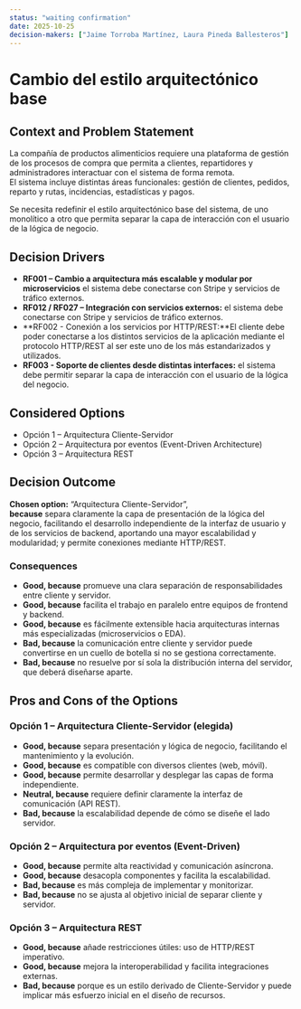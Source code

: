 ```yaml
---
status: "waiting confirmation"
date: 2025-10-25
decision-makers: ["Jaime Torroba Martínez, Laura Pineda Ballesteros"]
---
```


# Cambio del estilo arquitectónico base

## Context and Problem Statement

La compañía de productos alimenticios requiere una plataforma de gestión de los procesos de compra que permita a clientes, repartidores y administradores interactuar con el sistema de forma remota.  
El sistema incluye distintas áreas funcionales: gestión de clientes, pedidos, reparto y rutas, incidencias, estadísticas y pagos.  

Se necesita redefinir el estilo arquitectónico base del sistema, de uno monolítico a otro que permita separar la capa de interacción con el usuario de la lógica de negocio.

## Decision Drivers

* **RF001 – Cambio a arquitectura más escalable y modular por microservicios** el sistema debe conectarse con Stripe y servicios de tráfico externos. 
* **RF012 / RF027 – Integración con servicios externos:** el sistema debe conectarse con Stripe y servicios de tráfico externos.  
* **RF002 - Conexión a los servicios por HTTP/REST:**El cliente debe poder conectarse a los distintos servicios de la aplicación mediante el protocolo HTTP/REST al ser este uno de los más estandarizados y utilizados.
* **RF003 - Soporte de clientes desde distintas interfaces:** el sistema debe permitir separar la capa de interacción con el usuario de la lógica del negocio.  

## Considered Options

* Opción 1 – Arquitectura Cliente-Servidor
* Opción 2 – Arquitectura por eventos (Event-Driven Architecture)
* Opción 3 – Arquitectura REST

## Decision Outcome

**Chosen option:** “Arquitectura Cliente-Servidor”,  
**because** separa claramente la capa de presentación de la lógica del negocio, facilitando el desarrollo independiente de la interfaz de usuario y de los servicios de backend, aportando una mayor escalabilidad y modularidad; y permite conexiones mediante HTTP/REST.  

### Consequences

* **Good, because** promueve una clara separación de responsabilidades entre cliente y servidor.  
* **Good, because** facilita el trabajo en paralelo entre equipos de frontend y backend.  
* **Good, because** es fácilmente extensible hacia arquitecturas internas más especializadas (microservicios o EDA).  
* **Bad, because** la comunicación entre cliente y servidor puede convertirse en un cuello de botella si no se gestiona correctamente.  
* **Bad, because** no resuelve por sí sola la distribución interna del servidor, que deberá diseñarse aparte.  



## Pros and Cons of the Options

### Opción 1 – Arquitectura Cliente-Servidor (elegida)

* **Good, because** separa presentación y lógica de negocio, facilitando el mantenimiento y la evolución.  
* **Good, because** es compatible con diversos clientes (web, móvil).  
* **Good, because** permite desarrollar y desplegar las capas de forma independiente.  
* **Neutral, because** requiere definir claramente la interfaz de comunicación (API REST).  
* **Bad, because** la escalabilidad depende de cómo se diseñe el lado servidor.  

### Opción 2 – Arquitectura por eventos (Event-Driven)

* **Good, because** permite alta reactividad y comunicación asíncrona.  
* **Good, because** desacopla componentes y facilita la escalabilidad.  
* **Bad, because** es más compleja de implementar y monitorizar.  
* **Bad, because** no se ajusta al objetivo inicial de separar cliente y servidor.  

### Opción 3 – Arquitectura REST

* **Good, because** añade restricciones útiles: uso de HTTP/REST imperativo.  
* **Good, because** mejora la interoperabilidad y facilita integraciones externas.  
* **Bad, because** porque es un estilo derivado de Cliente-Servidor y puede implicar más esfuerzo inicial en el diseño de recursos.  



